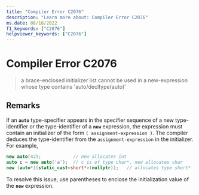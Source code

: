 ```yaml
---
title: "Compiler Error C2076"
description: "Learn more about: Compiler Error C2076"
ms.date: 08/18/2022
f1_keywords: ["C2076"]
helpviewer_keywords: ["C2076"]
---
```

# Compiler Error C2076

> a brace-enclosed initializer list cannot be used in a new-expression whose type contains 'auto/decltype(auto)'

## Remarks

If an **`auto`** type-specifier appears in the specifier sequence of a new type-identifier or the type-identifier of a **`new`** expression, the expression must contain an initializer of the form `( assignment-expression )`. The compiler deduces the type-identifier from the `assignment-expression` in the initializer. For example,

```cpp
new auto(42);            // new allocates int
auto c = new auto('a');  // c is of type char*, new allocates char
new (auto*)(static_cast<short*>(nullptr));   // allocates type short*
```

To resolve this issue, use parentheses to enclose the initialization value of the **`new`** expression.
